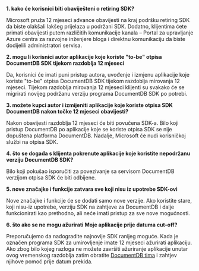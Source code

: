 **1. kako će korisnici biti obaviješteni o retiring SDK?**

Microsoft pruža 12 mjeseci advance obavijesti na kraj podršku retiring SDK da biste olakšali lakšeg prijelaza u podržani SDK. Dodatno, klijentima ćete primati obavijesti putem različitih komunikacije kanala – Portal za upravljanje Azure centra za razvojne inženjere bloga i direktnu komunikaciju da biste dodijelili administratori servisa.

**2. mogu li korisnici autor aplikacije koje koriste "to-be" otpisa DocumentDB SDK tijekom razdoblja 12 mjeseci** 

Da, korisnici će imati puni pristup autora, uvođenje i izmjenu aplikacije koje koriste "to-be" otpisa DocumentDB SDK tijekom razdoblja mirovanja 12 mjeseci. Tijekom razdoblja mirovanja 12 mjeseci klijenti su svakako će se migrirati novijeg podržanu verziju programa DocumentDB SDK po potrebi.

**3. možete kupci autor i izmijeniti aplikacije koje koriste otpisa SDK DocumentDB nakon točke 12 mjeseci obavijesti?**

Nakon obavijesti razdoblja 12 mjeseci će biti povučena SDK-a. Bilo koji pristup DocumentDB po aplikacije koje se koriste otpisa SDK se nije dopuštena platforma DocumentDB. Nadalje, Microsoft će nudi korisničkoj službi na otpisa SDK.

**4. što se događa s klijenta pokrenute aplikacije koje koristite nepodržanu verziju DocumentDB SDK?**

Bilo koji pokušao isporučiti za povezivanje sa servisom DocumentDB verzijom otpisa SDK će biti odbijene. 

**5. nove značajke i funkcije zatvara sve koji nisu iz upotrebe SDK-ovi**

Nove značajke i funkcije će se dodati samo nove verzije. Ako koristite stare, koji nisu-iz upotrebe, verziju SDK na zahtjeve za DocumentDB i dalje funkcionirati kao prethodno, ali neće imati pristup za sve nove mogućnosti.  

**6. što ako se ne mogu ažurirati Moje aplikacije prije datuma cut-off?**

Preporučujemo da nadogradite najnovije SDK ranijeg moguće. Kada je označen programa SDK za umirovljenje imate 12 mjeseci ažurirati aplikaciju. Ako zbog bilo kojeg razloga ne možete završiti ažuriranje aplikacije unutar ovog vremenskog razdoblja zatim obratite [DocumentDB tima](mailto:askdocdb@microsoft.com) i zahtjev njihove pomoć prije datum prekida.
